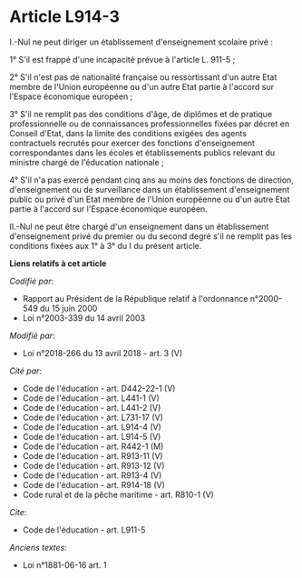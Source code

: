 # Article L914-3

I.-Nul ne peut diriger un établissement d'enseignement scolaire privé : 

1° S'il est frappé d'une incapacité prévue à l'article L. 911-5 ; 

2° S'il n'est pas de nationalité française ou ressortissant d'un autre Etat membre de l'Union européenne ou d'un autre Etat
partie à l'accord sur l'Espace économique européen ; 

3° S'il ne remplit pas des conditions d'âge, de diplômes et de pratique professionnelle ou de connaissances professionnelles
fixées par décret en Conseil d'Etat, dans la limite des conditions exigées des agents contractuels recrutés pour exercer des
fonctions d'enseignement correspondantes dans les écoles et établissements publics relevant du ministre chargé de l'éducation
nationale ; 

4° S'il n'a pas exercé pendant cinq ans au moins des fonctions de direction, d'enseignement ou de surveillance dans un
établissement d'enseignement public ou privé d'un Etat membre de l'Union européenne ou d'un autre Etat partie à l'accord sur
l'Espace économique européen. 

II.-Nul ne peut être chargé d'un enseignement dans un établissement d'enseignement privé du premier ou du second degré s'il
ne remplit pas les conditions fixées aux 1° à 3° du I du présent article.

**Liens relatifs à cet article**

_Codifié par_:

  - Rapport au Président de la République relatif à l'ordonnance n°2000-549 du 15 juin 2000
  - Loi n°2003-339 du 14 avril 2003

_Modifié par_:

  - Loi n°2018-266 du 13 avril 2018 - art. 3 (V)

_Cité par_:

  - Code de l'éducation - art. D442-22-1 (V)
  - Code de l'éducation - art. L441-1 (V)
  - Code de l'éducation - art. L441-2 (V)
  - Code de l'éducation - art. L731-17 (V)
  - Code de l'éducation - art. L914-4 (V)
  - Code de l'éducation - art. L914-5 (V)
  - Code de l'éducation - art. R442-1 (M)
  - Code de l'éducation - art. R913-11 (V)
  - Code de l'éducation - art. R913-12 (V)
  - Code de l'éducation - art. R913-4 (V)
  - Code de l'éducation - art. R914-18 (V)
  - Code rural et de la pêche maritime - art. R810-1 (V)

_Cite_:

  - Code de l'éducation - art. L911-5

_Anciens textes_:

  - Loi n°1881-06-16 art. 1
